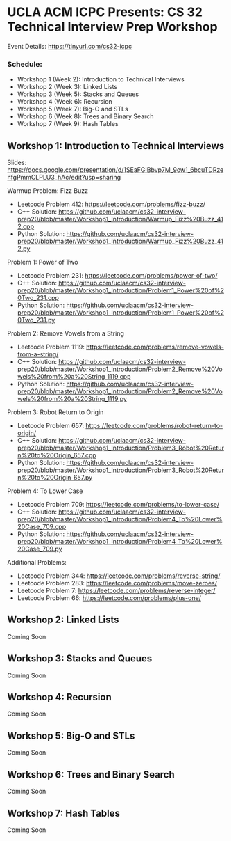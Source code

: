 # UCLA ACM ICPC Presents: CS 32 Technical Interview Prep Workshop
Event Details: https://tinyurl.com/cs32-icpc

### Schedule:  
  * Workshop 1 (Week 2): Introduction to Technical Interviews  
  * Workshop 2 (Week 3): Linked Lists  
  * Workshop 3 (Week 5): Stacks and Queues  
  * Workshop 4 (Week 6): Recursion  
  * Workshop 5 (Week 7): Big-O and STLs  
  * Workshop 6 (Week 8): Trees and Binary Search  
  * Workshop 7 (Week 9): Hash Tables  

## Workshop 1: Introduction to Technical Interviews
Slides: https://docs.google.com/presentation/d/1SEaFGIBbvp7M_9ow1_6bcuTDRzenfgPmmCLPLU3_hAc/edit?usp=sharing

Warmup Problem: Fizz Buzz    
   * Leetcode Problem 412: https://leetcode.com/problems/fizz-buzz/  
   * C++ Solution: https://github.com/uclaacm/cs32-interview-prep20/blob/master/Workshop1_Introduction/Warmup_Fizz%20Buzz_412.cpp  
   * Python Solution: https://github.com/uclaacm/cs32-interview-prep20/blob/master/Workshop1_Introduction/Warmup_Fizz%20Buzz_412.py  
   
Problem 1: Power of Two  
   * Leetcode Problem 231: https://leetcode.com/problems/power-of-two/
   * C++ Solution: https://github.com/uclaacm/cs32-interview-prep20/blob/master/Workshop1_Introduction/Problem1_Power%20of%20Two_231.cpp  
   * Python Solution: https://github.com/uclaacm/cs32-interview-prep20/blob/master/Workshop1_Introduction/Problem1_Power%20of%20Two_231.py  

Problem 2: Remove Vowels from a String  
   * Leetcode Problem 1119: https://leetcode.com/problems/remove-vowels-from-a-string/
   * C++ Solution: https://github.com/uclaacm/cs32-interview-prep20/blob/master/Workshop1_Introduction/Problem2_Remove%20Vowels%20from%20a%20String_1119.cpp  
   * Python Solution: https://github.com/uclaacm/cs32-interview-prep20/blob/master/Workshop1_Introduction/Problem2_Remove%20Vowels%20from%20a%20String_1119.py 

Problem 3: Robot Return to Origin  
   * Leetcode Problem 657: https://leetcode.com/problems/robot-return-to-origin/   
   * C++ Solution: https://github.com/uclaacm/cs32-interview-prep20/blob/master/Workshop1_Introduction/Problem3_Robot%20Return%20to%20Origin_657.cpp   
   * Python Solution: https://github.com/uclaacm/cs32-interview-prep20/blob/master/Workshop1_Introduction/Problem3_Robot%20Return%20to%20Origin_657.py 
   
Problem 4: To Lower Case   
   * Leetcode Problem 709: https://leetcode.com/problems/to-lower-case/
   * C++ Solution: https://github.com/uclaacm/cs32-interview-prep20/blob/master/Workshop1_Introduction/Problem4_To%20Lower%20Case_709.cpp  
   * Python Solution: https://github.com/uclaacm/cs32-interview-prep20/blob/master/Workshop1_Introduction/Problem4_To%20Lower%20Case_709.py 
   
Additional Problems:  
   * Leetcode Problem 344: https://leetcode.com/problems/reverse-string/
   * Leetcode Problem 283: https://leetcode.com/problems/move-zeroes/
   * Leetcode Problem 7: https://leetcode.com/problems/reverse-integer/
   * Leetcode Problem 66: https://leetcode.com/problems/plus-one/

## Workshop 2: Linked Lists
Coming Soon

## Workshop 3: Stacks and Queues
Coming Soon

## Workshop 4: Recursion
Coming Soon 

## Workshop 5: Big-O and STLs
Coming Soon

## Workshop 6: Trees and Binary Search
Coming Soon

## Workshop 7: Hash Tables
Coming Soon
